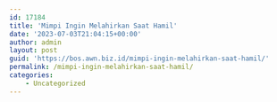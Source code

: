 ```yaml
---
id: 17184
title: 'Mimpi Ingin Melahirkan Saat Hamil'
date: '2023-07-03T21:04:15+00:00'
author: admin
layout: post
guid: 'https://bos.awn.biz.id/mimpi-ingin-melahirkan-saat-hamil/'
permalink: /mimpi-ingin-melahirkan-saat-hamil/
categories:
    - Uncategorized
---
```


